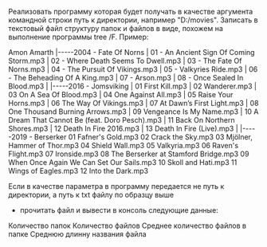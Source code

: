 Реализовать программу которая будет получать в качестве аргумента командной строки путь к директории, 
например "D:/movies". Записать в текстовый файл структуру папок и файлов в виде, похожем на выполнение 
программы tree /F. Пример:

Amon Amarth
|-----2004 - Fate Of Norns
|       01 - An Ancient Sign Of Coming Storm.mp3
|       02 - Where Death Seems To Dwell.mp3
|       03 - The Fate Of Norns.mp3
|       04 - The Pursuit Of Vikings.mp3
|       05 - Valkyries Ride.mp3
|       06 - The Beheading Of A King.mp3
|       07 - Arson.mp3
|       08 - Once Sealed In Blood.mp3
|
|-----2016 - Jomsviking
|       01 First Kill.mp3
|       02 Wanderer.mp3
|       03 On A Sea Of Blood.mp3
|       04 One Against All.mp3
|       05 Raise Your Horns.mp3
|       06 The Way Of Vikings.mp3
|       07 At Dawn’s First Light.mp3
|       08 One Thousand Burning Arrows.mp3
|       09 Vengeance Is My Name.mp3
|       10 A Dream That Cannot Be (feat. Doro Pesch).mp3
|       11 Back On Northern Shores.mp3
|       12 Death In Fire 2016.mp3
|       13 Death In Fire (Live).mp3
|
|-----2019 - Berserker
01 Fafner's Gold.mp3
02 Crack the Sky.mp3
03 Mjölner, Hammer of Thor.mp3
04 Shield Wall.mp3
05 Valkyria.mp3
06 Raven's Flight.mp3
07 Ironside.mp3
08 The Berserker at Stamford Bridge.mp3
09 When Once Again We Can Set Our Sails.mp3
10 Skoll and Hati.mp3
11 Wings of Eagles.mp3
12 Into the Dark.mp3


Если в качестве параметра в программу передается не путь к директории, а путь к txt файлу по образцу выше 
- прочитать файл и вывести в консоль следующие данные:

Количество папок
Количество файлов
Среднее количество файлов в папке
Среднюю длинну названия файла
